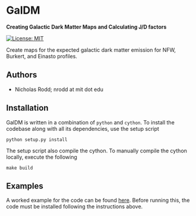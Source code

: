# GalDM

**Creating Galactic Dark Matter Maps and Calculating J/D factors**

[![License: MIT](https://img.shields.io/badge/License-MIT-yellow.svg)](https://opensource.org/licenses/MIT)

Create maps for the expected galactic dark matter emission for NFW, Burkert, and Einasto profiles. 

## Authors

- Nicholas Rodd; nrodd at mit dot edu

## Installation

GalDM is written in a combination of `python` and `cython`. To install the codebase along with all its dependencies, use the setup script

```
python setup.py install
```

The setup script also compile the cython. To manually compile the cython locally, execute the following 

```
make build
```

## Examples

A worked example for the code can be found [here](https://github.com/bsafdi/AxiScan/tree/master/examples/Example.ipynb). Before running this, the code must be installed following the instructions above.
